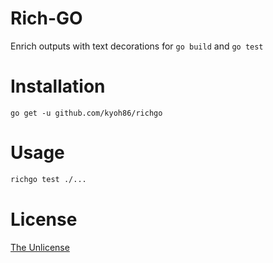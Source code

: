 # Rich-GO

Enrich outputs with text decorations for `go build` and `go test`

# Installation

```
go get -u github.com/kyoh86/richgo
```

# Usage

```sh
richgo test ./...
```

# License

[The Unlicense](http://unlicense.org)
